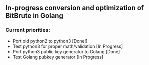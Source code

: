 ## In-progress conversion and optimization of BitBrute in Golang

### Current priorities:
* Port old python2 to python3 [Done!]
* Test python3 for proper math/validation [In Progress]
* Port python3 public key generator to Golang [Done]
* Test Golang pubkey generator [In Progress]
